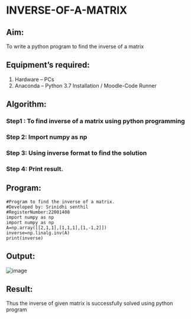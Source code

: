 # INVERSE-OF-A-MATRIX
## Aim:
To write a python program to find the inverse of a matrix
## Equipment’s required:
1. 	Hardware – PCs
2. 	Anaconda – Python 3.7 Installation / Moodle-Code Runner
## Algorithm:
### Step1 : To find inverse of a matrix using python programming
### Step 2: Import numpy as np
### Step 3: Using inverse format to find the solution
### Step 4: Print result.
## Program:
```
#Program to find the inverse of a matrix.
#Developed by: Srinidhi senthil
#RegisterNumber:22001408
import numpy as np
import numpy as np
A=np.array([[2,1,1],[1,1,1],[1,-1,2]])
inverse=np.linalg.inv(A)
print(inverse)
```
## Output:
![image](https://user-images.githubusercontent.com/121373170/211164560-31436486-87ff-4c8c-ad01-1e072d5bf0fa.png)

## Result:
Thus the inverse of given matrix is successfully solved using python program


